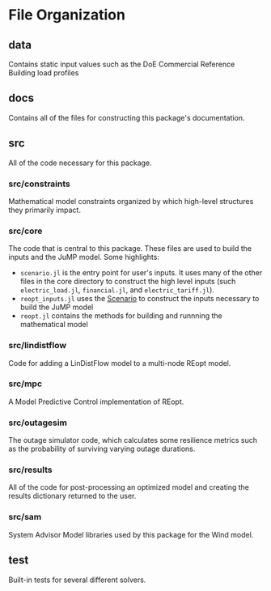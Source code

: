 # File Organization

## data
Contains static input values such as the DoE Commercial Reference Building load profiles

## docs
Contains all of the files for constructing this package's documentation.

## src
All of the code necessary for this package.

### src/constraints
Mathematical model constraints organized by which high-level structures they primarily impact.

### src/core
The code that is central to this package. These files are used to build the inputs and the JuMP model. Some highlights:
- `scenario.jl` is the entry point for user's inputs. It uses many of the other files in the core directory to construct the high level inputs (such `electric_load.jl`, `financial.jl`, and `electric_tariff.jl`).
- `reopt_inputs.jl` uses the [Scenario](@ref) to construct the inputs necessary to build the JuMP model
- `reopt.jl` contains the methods for building and runnning the mathematical model

### src/lindistflow
Code for adding a LinDistFlow model to a multi-node REopt model.

### src/mpc
A Model Predictive Control implementation of REopt.

### src/outagesim
The outage simulator code, which calculates some resilience metrics such as the probability of surviving varying outage durations.

### src/results
All of the code for post-processing an optimized model and creating the results dictionary returned to the user.

### src/sam
System Advisor Model libraries used by this package for the Wind model.

## test
Built-in tests for several different solvers.
